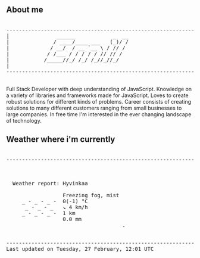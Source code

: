## About me

<pre>

--------------------------------------------------------------------------------------
|			    ______            _  __
|			   / ____/____ ___   (_)/ /
|			  / __/  / __ `__ \ / // / 
|			 / /___ / / / / / // // /  
|			/_____//_/ /_/ /_//_//_/   
|                           
--------------------------------------------------------------------------------------

</pre>

Full Stack Developer with deep understanding of JavaScript. Knowledge on a variety of libraries and frameworks made for JavaScript. Loves to create robust solutions for different kinds of problems. Career consists of creating solutions to many different customers ranging from small businesses to large companies. In free time I'm interested in the ever changing landscape of technology. 



## Weather where i'm currently  

<pre>

--------------------------------------------------------------------------------------


 
  Weather report: Hyvinkaa  
    
                  Freezing fog, mist  
     _ - _ - _ -  0(-1) °C  
      _ - _ - _   ↘ 4 km/h  
     _ - _ - _ -  1 km  
                  0.0 mm  
                                     .


--------------------------------------------------------------------------------------
Last updated on Tuesday, 27 February, 12:01 UTC
</pre>
